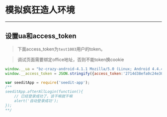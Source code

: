 # 模拟疯狂造人环境

---

## 设置ua和access_token

> 下面access_token为`test1003`用户的token。

> 调试页面需要绑定office地址，否则不能token换cookie

````javascript
window.__ua = "bz-crazy-android-4.1.1 Mozilla/5.0 (Linux; Android 4.4.4; MI 3 Build/KTU84P) AppleWebKit/537.36 (KHTML, like Gecko) Version/4.0 Chrome/33.0.0.0 Mobile Safari/537.36";
window.__access_token = JSON.stringify({access_token:'2714d38efa0c24e30b46cd9fa15de6df'});

var seeditApp = require('seedit-app');
/**
seeditApp.afterAllLogin(function(){
    // 已经登录成功了，该干嘛就干嘛
    alert('自动登录成功');
});
**/
````